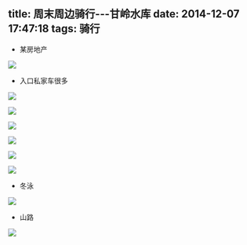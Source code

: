 title: 周末周边骑行---甘岭水库
date: 2014-12-07 17:47:18
tags: 骑行
---


* 某房地产


![][1]


* 入口私家车很多


![][2]

![][3]

![][4]

![][5]

![][6]

![][7]


* 冬泳

![][8]

* 山路

![][9]


  [1]: http://md-pic.qiniudn.com/IMG_0477.JPG
  [2]: http://md-pic.qiniudn.com/IMG_0482.JPG
  [3]: http://md-pic.qiniudn.com/IMG_0483.JPG
  [4]: http://md-pic.qiniudn.com/IMG_0484.JPG
  [5]: http://md-pic.qiniudn.com/IMG_0485.JPG
  [6]: http://md-pic.qiniudn.com/IMG_0498.JPG
  [7]: http://md-pic.qiniudn.com/IMG_0492.JPG
  [8]: http://md-pic.qiniudn.com/IMG_0486.JPG
  [9]: http://md-pic.qiniudn.com/IMG_0493.JPG